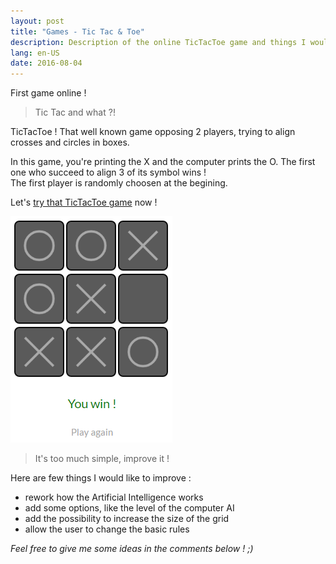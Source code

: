 ```yaml
---
layout: post
title: "Games - Tic Tac & Toe"
description: Description of the online TicTacToe game and things I would like to improve.
lang: en-US
date: 2016-08-04
---
```



First game online !

> Tic Tac and what ?!

TicTacToe ! That well known game opposing 2 players, trying to align crosses and circles in boxes.

In this game, you're printing the X and the computer prints the O. The first one who succeed to align 3 of its symbol wins !  
The first player is randomly choosen at the begining.

Let's [try that TicTacToe game][] now !

![Sample picture of a game][sample_01]

> It's too much simple, improve it !

Here are few things I would like to improve :

* rework how the Artificial Intelligence works
* add some options, like the level of the computer AI
* add the possibility to increase the size of the grid
* allow the user to change the basic rules

_Feel free to give me some ideas in the comments below ! ;)_


[try that TicTacToe game]: /games/tictactoe/ "Link to the TicTacToe game"
[sample_01]: /resources/posts/TicTacToe_sample01.png?style=centerme "Sample picture of a game"
